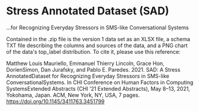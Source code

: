 # Stress Annotated Dataset (SAD) 
...for Recognizing Everyday Stressors in SMS-like Conversational Systems

Contained in the .zip file is the version 1 data set as an XLSX file, a schema TXT file describing the columns and sources of the data, and a PNG chart of the data's top_label distribution. To cite it, please use this reference:

Matthew Louis Mauriello, Emmanuel Thierry Lincoln, Grace Hon, DorienSimon, Dan Jurafsky, and Pablo E. Paredes. 2021. SAD: A Stress AnnotatedDataset for Recognizing Everyday Stressors in SMS-like ConversationalSystems. In CHI Conference on Human Factors in Computing SystemsExtended Abstracts (CHI ’21 Extended Abstracts), May 8–13, 2021, Yokohama, Japan. ACM, New York, NY, USA, 7 pages. https://doi.org/10.1145/3411763.3451799
